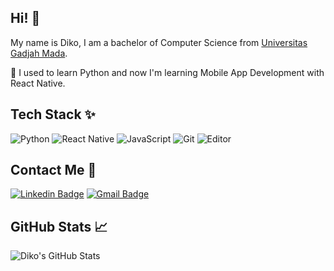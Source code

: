 ## Hi! 👋
My name is Diko, I am a bachelor of Computer Science from [Universitas Gadjah Mada](https://dcse.fmipa.ugm.ac.id/site/en/welcome/). 

🌱 I used to learn Python and now I'm learning Mobile App Development with React Native.

## Tech Stack ✨
![Python](https://img.shields.io/badge/-Python-181717?style=flat-square&logo=Python) 
![React Native](https://img.shields.io/badge/-React-181717?style=flat-square&logo=react)
![JavaScript](https://img.shields.io/badge/-JavaScript-181717?style=flat-square&logo=javascript) 
![Git](https://img.shields.io/badge/-Git-eaeaea?style=flat-square&logo=git)
![Editor](https://img.shields.io/badge/-VSCode-blue?style=flat-square&logo=visual-studio-code&logoColor=white)

## Contact Me 🤙
[![Linkedin Badge](https://img.shields.io/badge/-ahmadsyarifuddinr-blue?style=flat-square&logo=Linkedin&logoColor=white&link=https://www.linkedin.com/in/ahmadsyarifuddinr/)](https://www.linkedin.com/in/ahmadsyarifuddinr/)
[![Gmail Badge](https://img.shields.io/badge/-ahmadsyarifuddinr@gmail.com-c14438?style=flat-square&logo=Gmail&logoColor=white&link=mailto:ahmadsyarifuddinr@gmail.com)](mailto:ahmadsyarifuddinr@gmail.com)

## GitHub Stats 📈
![Diko's GitHub Stats](https://github-readme-stats.vercel.app/api?username=ddikodroid&show_icons=true&theme=dracula)
